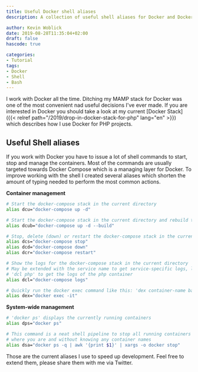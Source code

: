 ```yaml
---
title: Useful Docker shell aliases
description: A collection of useful shell aliases for Docker and Docker Compose

author: Kevin Woblick
date: 2019-08-28T11:35:04+02:00
draft: false
hascode: true

categories:
- Tutorial
tags:
- Docker
- Shell
- Bash
---
```


I work with Docker all the time. Ditching my MAMP stack for Docker was one of the most convenient nad useful decisions
I've ever made. If you are interested in Docker you should take a look at my current 
[Docker Stack]({{< relref path="/2019/drop-in-docker-stack-for-php" lang="en" >}}) which describes how I use Docker for
PHP projects.

## Useful Shell aliases

If you work with Docker you have to issue a lot of shell commands to start, stop and manage the containers. Most of the
commands are usually targeted towards Docker Compose which is a managing layer for Docker. To improve working with the
shell I created several aliases which shorten the amount of typing needed to perform the most common actions.

**Container management**

```bash
# Start the docker-compose stack in the current directory
alias dcu="docker-compose up -d"

# Start the docker-compose stack in the current directory and rebuild the images
alias dcub="docker-compose up -d --build"

# Stop, delete (down) or restart the docker-compose stack in the current directory
alias dcs="docker-compose stop"
alias dcd="docker-compose down"
alias dcr="docker-compose restart"

# Show the logs for the docker-compose stack in the current directory
# May be extended with the service name to get service-specific logs, like
# 'dcl php' to get the logs of the php container
alias dcl="docker-compose logs"

# Quickly run the docker exec command like this: 'dex container-name bash'
alias dex="docker exec -it"
```

**System-wide management**

```bash
# 'docker ps' displays the currently running containers
alias dps="docker ps"

# This command is a neat shell pipeline to stop all running containers no matter
# where you are and without knowing any container names
alias dsa="docker ps -q | awk '{print $1}' | xargs -o docker stop"
```

Those are the current aliases I use to speed up development. Feel free to extend them, please share them with me
via Twitter.
